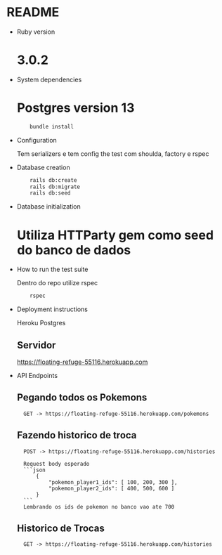 # README

* Ruby version
    # 3.0.2

* System dependencies
    # Postgres version 13 

    ```bash
        bundle install 
    ```

* Configuration

    Tem serializers e tem config the test com shoulda, factory e rspec

* Database creation

    ```bash
        rails db:create
        rails db:migrate
        rails db:seed
    ```

* Database initialization

    # Utiliza HTTParty gem como seed do banco de dados

* How to run the test suite

    Dentro do repo utilize rspec
    ```bash
        rspec
    ```

* Deployment instructions

    Heroku Postgres

    ## Servidor 

    https://floating-refuge-55116.herokuapp.com



* API Endpoints 
    ## Pegando todos os Pokemons 
        GET -> https://floating-refuge-55116.herokuapp.com/pokemons
    ## Fazendo historico de troca
        POST -> https://floating-refuge-55116.herokuapp.com/histories
        
        Request body esperado 
        ```json
            {
	            "pokemon_player1_ids": [ 100, 200, 300 ],
	            "pokemon_player2_ids": [ 400, 500, 600 ]
            } 
        ```
        Lembrando os ids de pokemon no banco vao ate 700

    ## Historico de Trocas 
        GET -> https://floating-refuge-55116.herokuapp.com/histories
